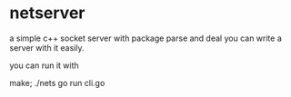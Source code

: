# netserver

a simple c++ socket server with package parse and deal
you can write a server with it easily.


you can run it with 

make;
./nets
go run cli.go
